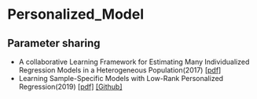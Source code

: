 # Personalized_Model

## Parameter sharing
- A collaborative Learning Framework for Estimating Many Individualized Regression Models in a Heterogeneous Population(2017) [[pdf]](https://ieeexplore.ieee.org/stamp/stamp.jsp?tp=&arnumber=8169076)
- Learning Sample-Specific Models with Low-Rank Personalized Regression(2019) [[pdf]](http://papers.nips.cc/paper/8616-learning-sample-specific-models-with-low-rank-personalized-regression.pdf) [[Github]](https://github.com/blengerich/Personalized_Regression)
